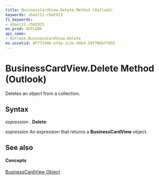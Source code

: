 ```yaml
---
title: BusinessCardView.Delete Method (Outlook)
keywords: vbaol11.chm2923
f1_keywords:
- vbaol11.chm2923
ms.prod: OUTLOOK
api_name:
- Outlook.BusinessCardView.Delete
ms.assetid: 0f771496-ef4a-1c2e-49b4-19f786bff055
---
```



# BusinessCardView.Delete Method (Outlook)

Deletes an object from a collection.


## Syntax

 _expression_ . **Delete**

 _expression_ An expression that returns a **BusinessCardView** object.


## See also


#### Concepts


[BusinessCardView Object](businesscardview-object-outlook.md)

